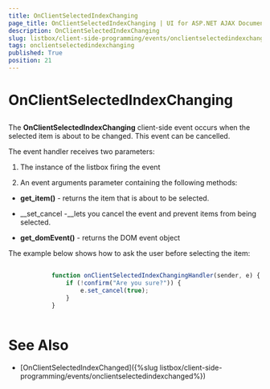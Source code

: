 ```yaml
---
title: OnClientSelectedIndexChanging
page_title: OnClientSelectedIndexChanging | UI for ASP.NET AJAX Documentation
description: OnClientSelectedIndexChanging
slug: listbox/client-side-programming/events/onclientselectedindexchanging
tags: onclientselectedindexchanging
published: True
position: 21
---
```


# OnClientSelectedIndexChanging



## 

The __OnClientSelectedIndexChanging__ client-side event occurs when the selected item is about to be changed. This event can be cancelled.

The event handler receives two parameters:

1. The instance of the listbox firing the event

2. An event arguments parameter containing the following methods:

* __get_item()__ - returns the item that is about to be selected.

* __set_cancel -__lets you cancel the event and prevent items from being selected.

* __get_domEvent()__ - returns the DOM event object

The example below shows how to ask the user before selecting the item:

````JavaScript
	
	        function onClientSelectedIndexChangingHandler(sender, e) {
	            if (!confirm("Are you sure?")) {
	                e.set_cancel(true);
	            }
	        }
				
````



# See Also

 * [OnClientSelectedIndexChanged]({%slug listbox/client-side-programming/events/onclientselectedindexchanged%})
